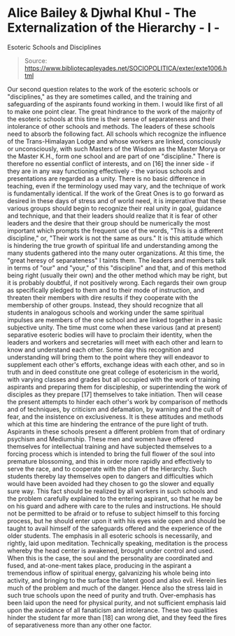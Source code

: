 # Alice Bailey & Djwhal Khul - The Externalization of the Hierarchy - I -
Esoteric Schools and Disciplines

> Source: https://www.bibliotecapleyades.net/SOCIOPOLITICA/exter/exte1006.html

Our second question relates to the work of the esoteric schools or "disciplines," as they are sometimes called, and the training and safeguarding of the aspirants found working in them.
I would like first of all to make one point clear. The great hindrance to the work of the majority of the esoteric schools at this time is their sense of separateness and their intolerance of other schools and methods. The leaders of these schools need to absorb the following fact. All schools which recognize the influence of the Trans-Himalayan Lodge and whose workers are linked, consciously or unconsciously, with such Masters of the Wisdom as the Master Morya or the Master K.H., form one school and are part of one "discipline." There is therefore no essential conflict of interests, and on [16] the inner side - if they are in any way functioning effectively - the various schools and presentations are regarded as a unity. There is no basic difference in teaching, even if the terminology used may vary, and the technique of work is fundamentally identical. If the work of the Great Ones is to go forward as desired in these days of stress and of world need, it is imperative that these various groups should begin to recognize their real unity in goal, guidance and technique, and that their leaders should realize that it is fear of other leaders and the desire that their group should be numerically the most important which prompts the frequent use of the words, "This is a different discipline," or, "Their work is not the same as ours." It is this attitude which is hindering the true growth of spiritual life and understanding among the many students gathered into the many outer organizations. At this time, the "great heresy of separateness" I taints them. The leaders and members talk in terms of "our" and "your," of this "discipline" and that, and of this method being right (usually their own) and the other method which may be right, but it is probably doubtful, if not positively wrong. Each regards their own group as specifically pledged to them and to their mode of instruction, and threaten their members with dire results if they cooperate with the membership of other groups. Instead, they should recognize that all students in analogous schools and working under the same spiritual impulses are members of the one school and are linked together in a basic subjective unity. The time must come when these various (and at present) separative esoteric bodies will have to proclaim their identity, when the leaders and workers and secretaries will meet with each other and learn to know and understand each other. Some day this recognition and understanding will bring them to the point where they will endeavor to supplement each other's efforts, exchange ideas with each other, and so in truth and in deed constitute one great college of esotericism in the world, with varying classes and grades but all occupied with the work of training aspirants and preparing them for discipleship, or superintending the work of disciples as they prepare [17] themselves to take initiation. Then will cease the present attempts to hinder each other's work by comparison of methods and of techniques, by criticism and defamation, by warning and the cult of fear, and the insistence on exclusiveness. It is these attitudes and methods which at this time are hindering the entrance of the pure light of truth.
Aspirants in these schools present a different problem from that of ordinary psychism and Mediumship. These men and women have offered themselves for intellectual training and have subjected themselves to a forcing process which is intended to bring the full flower of the soul into premature blossoming, and this in order more rapidly and effectively to serve the race, and to cooperate with the plan of the Hierarchy. Such students thereby lay themselves open to dangers and difficulties which would have been avoided had they chosen to go the slower and equally sure way. This fact should be realized by all workers in such schools and the problem carefully explained to the entering aspirant, so that he may be on his guard and adhere with care to the rules and instructions. He should not be permitted to be afraid or to refuse to subject himself to this forcing process, but he should enter upon it with his eyes wide open and should be taught to avail himself of the safeguards offered and the experience of the older students.
The emphasis in all esoteric schools is necessarily, and rightly, laid upon meditation. Technically speaking, meditation is the process whereby the head center is awakened, brought under control and used. When this is the case, the soul and the personality are coordinated and fused, and at-one-ment takes place, producing in the aspirant a tremendous inflow of spiritual energy, galvanizing his whole being into activity, and bringing to the surface the latent good and also evil. Herein lies much of the problem and much of the danger. Hence also the stress laid in such true schools upon the need of purity and truth. Over-emphasis has been laid upon the need for physical purity, and not sufficient emphasis laid upon the avoidance of all fanaticism and intolerance. These two qualities hinder the student far more than [18] can wrong diet, and they feed the fires of separativeness more than any other one factor.
